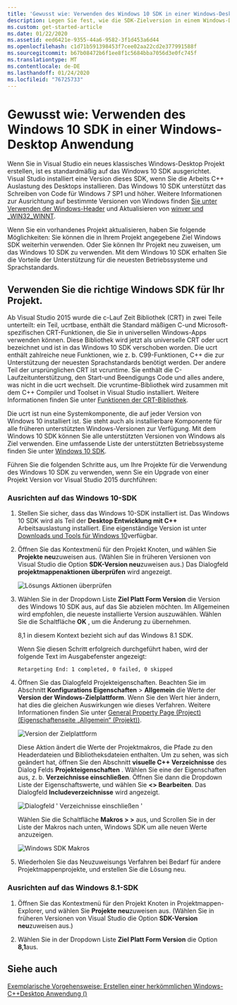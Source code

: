 ```yaml
---
title: 'Gewusst wie: Verwenden des Windows 10 SDK in einer Windows-Desktop Anwendung'
description: Legen Sie fest, wie die SDK-Zielversion in einem Windows-Desktop Anwendungsprojekt für die Verwendung des Windows 10 SDK festgelegt wird.
ms.custom: get-started-article
ms.date: 01/22/2020
ms.assetid: eed6421e-9355-44a6-9582-3f1d453a6d44
ms.openlocfilehash: c1d71b591398453f7cee02aa22cd2e377991588f
ms.sourcegitcommit: b67b08472b6f1ee8f1c5684bba7056d3e0fc745f
ms.translationtype: MT
ms.contentlocale: de-DE
ms.lasthandoff: 01/24/2020
ms.locfileid: "76725733"
---
```

# <a name="how-to-use-the-windows-10-sdk-in-a-windows-desktop-application"></a>Gewusst wie: Verwenden des Windows 10 SDK in einer Windows-Desktop Anwendung

Wenn Sie in Visual Studio ein neues klassisches Windows-Desktop Projekt erstellen, ist es standardmäßig auf das Windows 10 SDK ausgerichtet. Visual Studio installiert eine Version dieses SDK, wenn Sie die Arbeits C++ Auslastung des Desktops installieren. Das Windows 10 SDK unterstützt das Schreiben von Code für Windows 7 SP1 und höher. Weitere Informationen zur Ausrichtung auf bestimmte Versionen von Windows finden [Sie unter Verwenden der Windows-Header](/windows/win32/WinProg/using-the-windows-headers) und Aktualisieren von [winver und _WIN32_WINNT](../porting/modifying-winver-and-win32-winnt.md).

Wenn Sie ein vorhandenes Projekt aktualisieren, haben Sie folgende Möglichkeiten: Sie können die in Ihrem Projekt angegebene Ziel Windows SDK weiterhin verwenden. Oder Sie können Ihr Projekt neu zuweisen, um das Windows 10 SDK zu verwenden. Mit dem Windows 10 SDK erhalten Sie die Vorteile der Unterstützung für die neuesten Betriebssysteme und Sprachstandards.

## <a name="use-the-right-windows-sdk-for-your-project"></a>Verwenden Sie die richtige Windows SDK für Ihr Projekt.

Ab Visual Studio 2015 wurde die c-Lauf Zeit Bibliothek (CRT) in zwei Teile unterteilt: ein Teil, ucrtbase, enthält die Standard mäßigen C-und Microsoft-spezifischen CRT-Funktionen, die Sie in universellen Windows-Apps verwenden können. Diese Bibliothek wird jetzt als universelle CRT oder ucrt bezeichnet und ist in das Windows 10 SDK verschoben worden. Die ucrt enthält zahlreiche neue Funktionen, wie z. b. C99-Funktionen, C++ die zur Unterstützung der neuesten Sprachstandards benötigt werden. Der andere Teil der ursprünglichen CRT ist vcruntime. Sie enthält die C-Laufzeitunterstützung, den Start-und Beendigungs Code und alles andere, was nicht in die ucrt wechselt. Die vcruntime-Bibliothek wird zusammen mit dem C++ Compiler und Toolset in Visual Studio installiert. Weitere Informationen finden Sie unter [Funktionen der CRT-Bibliothek](../c-runtime-library/crt-library-features.md).

Die ucrt ist nun eine Systemkomponente, die auf jeder Version von Windows 10 installiert ist. Sie steht auch als installierbare Komponente für alle früheren unterstützten Windows-Versionen zur Verfügung. Mit dem Windows 10 SDK können Sie alle unterstützten Versionen von Windows als Ziel verwenden. Eine umfassende Liste der unterstützten Betriebssysteme finden Sie unter [Windows 10 SDK](https://developer.microsoft.com/windows/downloads/windows-10-sdk).

Führen Sie die folgenden Schritte aus, um Ihre Projekte für die Verwendung des Windows 10 SDK zu verwenden, wenn Sie ein Upgrade von einer Projekt Version vor Visual Studio 2015 durchführen:

### <a name="to-target-the-windows-10-sdk"></a>Ausrichten auf das Windows 10-SDK

1. Stellen Sie sicher, dass das Windows 10-SDK installiert ist. Das Windows 10 SDK wird als Teil der **Desktop Entwicklung mit C++**  Arbeitsauslastung installiert. Eine eigenständige Version ist unter [Downloads und Tools für Windows 10](https://developer.microsoft.com/windows/downloads)verfügbar.

1. Öffnen Sie das Kontextmenü für den Projekt Knoten, und wählen Sie **Projekte neu**zuweisen aus. (Wählen Sie in früheren Versionen von Visual Studio die Option **SDK-Version neu**zuweisen aus.) Das Dialogfeld **projektmappenaktionen überprüfen** wird angezeigt.

   ![Lösungs Aktionen überprüfen](../windows/media/retargetingwindowssdk2.PNG "RetargetingWindowsSDK2")

1. Wählen Sie in der Dropdown Liste **Ziel Platt Form Version** die Version des Windows 10 SDK aus, auf das Sie abzielen möchten. Im Allgemeinen wird empfohlen, die neueste installierte Version auszuwählen. Wählen Sie die Schaltfläche **OK** , um die Änderung zu übernehmen.

   8,1 in diesem Kontext bezieht sich auf das Windows 8.1 SDK.

   Wenn Sie diesen Schritt erfolgreich durchgeführt haben, wird der folgende Text im Ausgabefenster angezeigt:

   `Retargeting End: 1 completed, 0 failed, 0 skipped`

1. Öffnen Sie das Dialogfeld Projekteigenschaften. Beachten Sie im Abschnitt **Konfigurations Eigenschaften** > **Allgemein** die Werte der **Version der Windows-Zielplattform**. Wenn Sie den Wert hier ändern, hat dies die gleichen Auswirkungen wie dieses Verfahren. Weitere Informationen finden Sie unter [General Property Page (Project) (Eigenschaftenseite „Allgemein“ (Projekt))](../build/reference/general-property-page-project.md).

   ![Version der Zielplattform](../windows/media/retargetingwindowssdk3.PNG "RetargetingWindowsSDK3")

   Diese Aktion ändert die Werte der Projektmakros, die Pfade zu den Headerdateien und Bibliotheksdateien enthalten. Um zu sehen, was sich geändert hat, öffnen Sie den Abschnitt **visuelle C++ Verzeichnisse** des Dialog Felds **Projekteigenschaften** . Wählen Sie eine der Eigenschaften aus, z. b. **Verzeichnisse einschließen**. Öffnen Sie dann die Dropdown Liste der Eigenschaftswerte, und wählen Sie **\<> Bearbeiten**. Das Dialogfeld **Includeverzeichnisse** wird angezeigt.

   ![Dialogfeld ' Verzeichnisse einschließen '](../windows/media/retargetingwindowssdk4.PNG "RetargetingWindowsSDK4")

   Wählen Sie die Schaltfläche **Makros > >** aus, und Scrollen Sie in der Liste der Makros nach unten, Windows SDK um alle neuen Werte anzuzeigen.

   ![Windows SDK Makros](../windows/media/retargetingwindowssdk5.PNG "RetargetingWindowsSDK5")

1. Wiederholen Sie das Neuzuweisungs Verfahren bei Bedarf für andere Projektmappenprojekte, und erstellen Sie die Lösung neu.

### <a name="to-target-the-windows-81-sdk"></a>Ausrichten auf das Windows 8.1-SDK

1. Öffnen Sie das Kontextmenü für den Projekt Knoten in Projektmappen-Explorer, und wählen Sie **Projekte neu**zuweisen aus. (Wählen Sie in früheren Versionen von Visual Studio die Option **SDK-Version neu**zuweisen aus.)

2. Wählen Sie in der Dropdown Liste **Ziel Platt Form Version** die Option **8,1**aus.

## <a name="see-also"></a>Siehe auch

[Exemplarische Vorgehensweise: Erstellen einer herkömmlichen Windows-C++Desktop Anwendung ()](../windows/walkthrough-creating-windows-desktop-applications-cpp.md)
